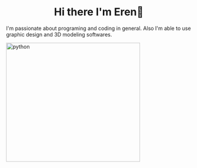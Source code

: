 <h1 align="center"> Hi there I'm Eren👋</h1>
<p>I'm passionate about programing and coding in general. Also I'm able to use graphic design and 3D modeling softwares.</p>

<img src="https://erengaripagaoglu.github.io/img/master/skillset.png" alt="python" width="364" height="324"/>
